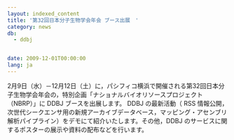 ```yaml
---
layout: indexed_content
title: '第32回日本分子生物学会年会 ブース出展　'
category: news
db:
  - ddbj


date: 2009-12-01T00:00:00
lang: ja
---
```


2月9日（水）－12月12日（土）に，パシフィコ横浜で開催される第32回日本分子生物学会年会の，特別企画「ナショナルバイオリソースプロジェクト（NBRP）」に DDBJ ブースを出展します。 DDBJ の最新活動（ RSS 情報公開，次世代シークエンサ用の新規アーカイブデータベース，マッピング・アセンブリ解析パイプライン）をデモにて紹介いたします。その他，DDBJ のサービスに関するポスターの展示や資料の配布などを行います。
